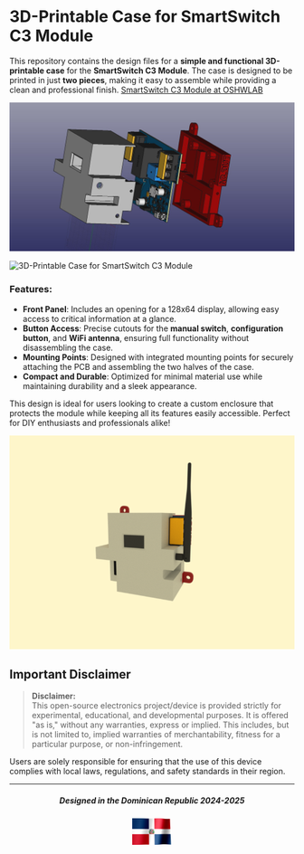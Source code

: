 # 3D-Printable Case for SmartSwitch C3 Module

This repository contains the design files for a **simple and functional 3D-printable case** for the **SmartSwitch C3 Module**. The case is designed to be printed in just **two pieces**, making it easy to assemble while providing a clean and professional finish.
[SmartSwitch C3 Module at OSHWLAB](https://oshwlab.com/rrguardo83/automatic-water-pump-for-s1)

![3D-Printable Case for SmartSwitch C3 Module](media/SmartSwitchC3.jpeg)

![3D-Printable Case for SmartSwitch C3 Module](media/SmartSwitchC3Show.GIF)

### Features:
- **Front Panel**: Includes an opening for a 128x64 display, allowing easy access to critical information at a glance.
- **Button Access**: Precise cutouts for the **manual switch**, **configuration button**, and **WiFi antenna**, ensuring full functionality without disassembling the case.
- **Mounting Points**: Designed with integrated mounting points for securely attaching the PCB and assembling the two halves of the case.
- **Compact and Durable**: Optimized for minimal material use while maintaining durability and a sleek appearance.

This design is ideal for users looking to create a custom enclosure that protects the module while keeping all its features easily accessible. Perfect for DIY enthusiasts and professionals alike!

![3D-Printable Case for SmartSwitch C3 Module](media/SmartSwitchRender.png)

## Important Disclaimer

> **Disclaimer:**  
This open-source electronics project/device is provided strictly for experimental, educational, and developmental purposes. It is offered "as is," without any warranties, express or implied. This includes, but is not limited to, implied warranties of merchantability, fitness for a particular purpose, or non-infringement.

Users are solely responsible for ensuring that the use of this device complies with local laws, regulations, and safety standards in their region.

---

<div align="center">
  <h5>Designed in the Dominican Republic 2024-2025</h5>
  <img src="media/rd.gif" alt="RD" width="70px" />
</div>
